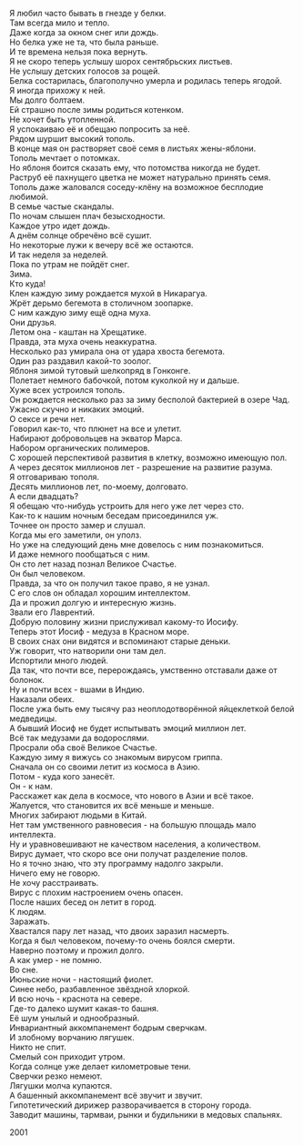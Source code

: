 Я любил часто бывать в гнезде у белки.  
Там всегда мило и тепло.  
Даже когда за окном снег или дождь.  
Но белка уже не та, что была раньше.  
И те времена нельзя пока вернуть.  
Я не скоро теперь услышу шорох сентябрьских листьев.  
Не услышу детских голосов за рощей.  
Белка состарилась, благополучно умерла и родилась теперь ягодой.  
Я иногда прихожу к ней.  
Мы долго болтаем.  
Ей страшно после зимы родиться котенком.  
Не хочет быть утопленной.  
Я успокаиваю её и обещаю попросить за неё.  
Рядом шуршит высокий тополь.  
В конце мая он растворяет своё семя в листьях жены-яблони.  
Тополь мечтает о потомках.  
Но яблоня боится сказать ему, что потомства никогда не будет.  
Раструб её пахнущего цветка не может натурально принять семя.  
Тополь даже жаловался соседу-клёну на возможное бесплодие любимой.  
В семье частые скандалы.  
По ночам слышен плач безысходности.  
Каждое утро идет дождь.  
А днём солнце обречёно всё сушит.  
Но некоторые лужи к вечеру всё же остаются.  
И так неделя за неделей.  
Пока по утрам не пойдёт снег.  
Зима.  
Кто куда!  
Клен каждую зиму рождается мухой в Никарагуа.  
Жрёт дерьмо бегемота в столичном зоопарке.  
С ним каждую зиму ещё одна муха.  
Они друзья.  
Летом она - каштан на Хрещатике.  
Правда, эта муха очень неаккуратна.  
Несколько раз умирала она от удара хвоста бегемота.  
Один раз раздавил какой-то зоолог.  
Яблоня зимой тутовый шелкопряд в Гонконге.  
Полетает немного бабочкой, потом куколкой ну и дальше.  
Хуже всех устроился тополь.  
Он рождается несколько раз за зиму бесполой бактерией в озере Чад.  
Ужасно скучно и никаких эмоций.  
О сексе и речи нет.  
Говорил как-то, что плюнет на все и улетит.  
Набирают добровольцев на экватор Марса.  
Набором органических полимеров.  
С хорошей перспективой развития в клетку, возможно имеющую пол.  
А через десяток миллионов лет - разрешение на развитие разума.  
Я отговариваю тополя.  
Десять миллионов лет, по-моему, долговато.  
А если двадцать?  
Я обещаю что-нибудь устроить для него уже лет через сто.  
Как-то к нашим ночным беседам присоединился уж.  
Точнее он просто замер и слушал.  
Когда мы его заметили, он уполз.  
Но уже на следующий день мне довелось с ним познакомиться.  
И даже немного пообщаться с ним.  
Он сто лет назад познал Великое Счастье.  
Он был человеком.  
Правда, за что он получил такое право, я не узнал.  
С его слов он обладал хорошим интеллектом.  
Да и прожил долгую и интересную жизнь.  
Звали его Лаврентий.  
Добрую половину жизни прислуживал какому-то Иосифу.  
Теперь этот Иосиф - медуза в Красном море.  
В своих снах они видятся и вспоминают старые деньки.  
Уж говорит, что натворили они там дел.  
Испортили много людей.  
Да так, что почти все, перерождаясь, умственно отставали даже от болонок.  
Ну и почти всех - вшами в Индию.  
Наказали обеих.  
После ужа быть ему тысячу раз неоплодотворённой яйцеклеткой белой медведицы.  
А бывший Иосиф не будет испытывать эмоций миллион лет.  
Всё так медузами да водорослями.  
Просрали оба своё Великое Счастье.  
Каждую зиму я вижусь со знакомым вирусом гриппа.  
Сначала он со своими летит из космоса в Азию.  
Потом - куда кого занесёт.  
Он - к нам.  
Расскажет как дела в космосе, что нового в Азии и всё такое.  
Жалуется, что становится их всё меньше и меньше.  
Многих забирают людьми в Китай.  
Нет там умственного равновесия - на большую площадь мало интеллекта.  
Ну и уравновешивают не качеством населения, а количеством.  
Вирус думает, что скоро все они получат разделение полов.  
Но я точно знаю, что эту программу надолго закрыли.  
Ничего ему не говорю.  
Не хочу расстраивать.  
Вирус с плохим настроением очень опасен.  
После наших бесед он летит в город.  
К людям.  
Заражать.  
Хвастался пару лет назад, что двоих заразил насмерть.  
Когда я был человеком, почему-то очень боялся смерти.  
Наверно поэтому и прожил долго.  
А как умер - не помню.  
Во сне.  
Июньские ночи - настоящий фиолет.  
Синее небо, разбавленное звёздной хлоркой.  
И всю ночь - краснота на севере.  
Где-то далеко шумит какая-то башня.  
Её шум унылый и однообразный.  
Инвариантный аккомпанемент бодрым сверчкам.  
И злобному ворчанию лягушек.  
Никто не спит.  
Смелый сон приходит утром.  
Когда солнце уже делает километровые тени.  
Сверчки резко немеют.  
Лягушки молча купаются.  
А башенный аккомпанемент всё звучит и звучит.  
Гипотетический дирижер разворачивается в сторону города.  
Заводит машины, тармваи, рынки и будильники в медовых спальнях.

2001
